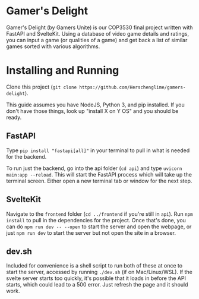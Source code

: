 # Gamer's Delight

Gamer's Delight (by Gamers Unite) is our COP3530 final project written with FastAPI and SvelteKit. Using a database of video game details and ratings, you can input a game (or qualities of a game) and get back a list of similar games sorted with various algorithms.

# Installing and Running

Clone this project (`git clone https://github.com/Herschenglime/gamers-delight`).

This guide assumes you have NodeJS, Python 3, and pip installed. If you don't have those things, look up "install X on Y OS" and you should be ready.

## FastAPI
Type `pip install "fastapi[all]"` in your terminal to pull in what is needed for the backend. 

To run just the backend, go into the api folder (`cd api`) and type `uvicorn main:app --reload`. This will start the FastAPI process which will take up the terminal screen. Either open a new terminal tab or window for the next step. 

## SvelteKit
Navigate to the `frontend` folder (`cd ../frontend` if you're still in `api`). Run `npm install` to pull in the dependencies for the project. Once that's done, you can do `npm run dev -- --open` to start the server and open the webpage, or just `npm run dev` to start the server but not open the site in a browser.

## dev.sh
Included for convenience is a shell script to run both of these at once to start the server, accessed by running `./dev.sh` (if on Mac/Linux/WSL). If the svelte server starts too quickly, it's possible that it loads in before the API starts, which could lead to a 500 error. Just refresh the page and it should work.

